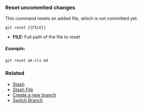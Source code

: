 ### Reset uncommited changes

This command resets an added file, which is not committed yet.

`git reset {{FILE}}`

- <b>FILE: </b> Full path of the file to reset

##### Example:

`git reset ak-cli.md`

### Related

- [Stash](git-stash.md)
- [Stash File](git-stash-file.md)
- [Create a new branch](git-new-branch.md)
- [Switch Branch](git-switch-branch.md)